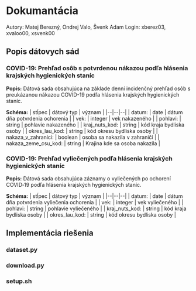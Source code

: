 
# Dokumantácia

Autory: Matej Berezný, Ondrej Valo, Švenk Adam
Login: xberez03, xvaloo00, xsvenk00

## Popis dátovych sád
### COVID-19: Prehľad osôb s potvrdenou nákazou podľa hlásenia krajských hygienických staníc
**Popis:**
Dátová sada obsahujúca na základe denní incidenčný prehľad osôb s preukázanou nákazou COVID-19 podľa hlásenia krajských hygienických staníc.

**Schéma:**
| stĺpec | dátový typ | význam |
|--|--|--|
| datum: | date | dátum dňa potvrdenia ochorenia  |
| vek: | integer | vek nakazeného |
| pohlavi: | string | pohlavie nakazeného |
| kraj_nuts_kod: | string | kód kraja bydliska osoby |
| okres_lau_kod: | string | kód okresu bydliska osoby |
| nakaza_v_zahranici: | boolean | osoba sa nakazila v zahraničí |
| nakaza_zeme_csu_kod: | string | Krajina kde sa osoba nakazila |

### COVID-19: Prehľad vyliečených podľa hlásenia krajských hygienických staníc
**Popis:**
Dátová sada obsahujúca záznamy o vyliečených po ochorení COVID‑19 podľa hlásenia krajských hygienických staníc.

**Schéma:**
| stĺpec | dátový typ | význam |
|--|--|--|
| datum: | date | dátum dňa potvrdenia vyliečenia ochorenia  |
| vek: | integer | vek vyliečeného |
| pohlavi: | string | pohlavie vyliečeného |
| kraj_nuts_kod: | string | kód kraja bydliska osoby |
| okres_lau_kod: | string | kód okresu bydliska osoby |


## Implementácia riešenia
### dataset.py
### download.py
### setup.sh